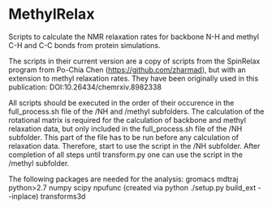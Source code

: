# MethylRelax
Scripts to calculate the NMR relaxation rates for backbone N-H and methyl C-H and C-C bonds from protein simulations.

The scripts in their current version are a copy of scripts from the SpinRelax program from Po-Chia Chen (https://github.com/zharmad), but with an extension to methyl relaxation rates. They have been originally used in this publication:
DOI:10.26434/chemrxiv.8982338 

All scripts should be executed in the order of their occurence in the full_process.sh file of the /NH and /methyl subfolders. The calculation of the rotational matrix is required for the calculation of backbone and methyl relaxation data, but only included in the full_process.sh file of the /NH subfolder. This part of the file has to be run before any calculation of relaxation data. Therefore, start to use the script in the /NH subfolder. After completion of all steps until transform.py one can use the script in the /methyl subfolder.

The following packages are needed for the analysis:
gromacs
mdtraj
python>2.7
numpy
scipy
npufunc (created via python ./setup.py build_ext --inplace)
transforms3d
